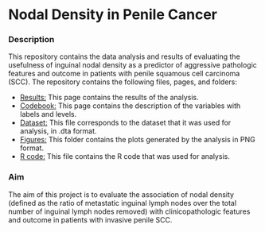 Nodal Density in Penile Cancer
=================

### Description
This repository contains the data analysis and results of evaluating the usefulness of inguinal nodal density as a predictor of aggressive pathologic features and outcome in patients with penile squamous cell carcinoma (SCC). The repository contains the following files, pages, and folders:

* [Results:](https://github.com/alcideschaux/PenisNodalDensity/blob/master/MexicanPenile.md) This page contains the results of the analysis.
* [Codebook:](https://github.com/alcideschaux/PenisNodalDensity/blob/master/CodeBook.md) This page contains the description of the variables with labels and levels.
* [Dataset:](https://github.com/alcideschaux/PenisNodalDensity/blob/master/mx_penile_dataset_february_2014.dta) This file corresponds to the dataset that it was used for analysis, in .dta format.
* [Figures:](https://github.com/alcideschaux/PenisNodalDensity/tree/master/figure) This folder contains the plots generated by the analysis in PNG format.
* [R code:](https://github.com/alcideschaux/PenisNodalDensity/blob/master/MexicanPenile.Rmd) This file contains the R code that was used for analysis.

### Aim
The aim of this project is to evaluate the association of nodal density (defined as the ratio of metastatic inguinal lymph nodes over the total number of inguinal lymph nodes removed) with clinicopathologic features and outcome in patients with invasive penile SCC.
